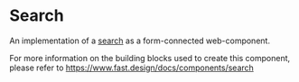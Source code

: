 # Search

An implementation of a [search](https://developer.mozilla.org/en-US/docs/Web/HTML/Element/Input/search) as a form-connected web-component.

For more information on the building blocks used to create this component, please refer to https://www.fast.design/docs/components/search